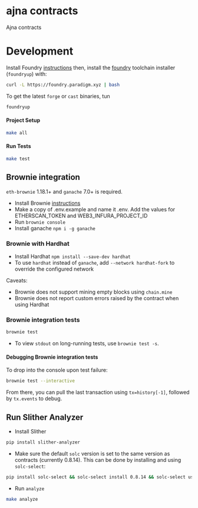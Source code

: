 # ajna contracts

Ajna contracts

# Development

Install Foundry [instructions](https://github.com/gakonst/foundry/blob/master/README.md#installation)  then, install the [foundry](https://github.com/gakonst/foundry) toolchain installer (`foundryup`) with:

```bash
curl -L https://foundry.paradigm.xyz | bash
```

To get the latest `forge` or `cast` binaries, tun

```bash
foundryup
```

#### Project Setup

```bash
make all
```

#### Run Tests

```bash
make test
```


## Brownie integration

`eth-brownie` 1.18.1+ and `ganache` 7.0+ is required.
- Install Brownie [instructions](https://eth-brownie.readthedocs.io/en/stable/install.html)
- Make a copy of .env.example and name it .env. Add the values for ETHERSCAN_TOKEN and WEB3_INFURA_PROJECT_ID
- Run `brownie console`
- Install ganache `npm i -g ganache`

### Brownie with Hardhat
- Install Hardhat `npm install --save-dev hardhat`
- To use `hardhat` instead of `ganache`, add `--network hardhat-fork` to override the configured network

Caveats:
- Brownie does not support mining empty blocks using `chain.mine`
- Brownie does not report custom errors raised by the contract when using Hardhat

### Brownie integration tests

```bash
brownie test
```
  - To view `stdout` on long-running tests, use `brownie test -s`.

#### Debugging Brownie integration tests

To drop into the console upon test failure:
```bash
brownie test --interactive
```

From there, you can pull the last transaction using `tx=history[-1]`, followed by `tx.events` to debug.


## Run Slither Analyzer

- Install Slither
```bash
pip install slither-analyzer
```
- Make sure the default `solc` version is set to the same version as contracts (currently 0.8.14). This can be done by installing and using `solc-select`:
```bash
pip install solc-select && solc-select install 0.8.14 && solc-select use 0.8.14
```
- Run `analyze`

```bash
make analyze
```
